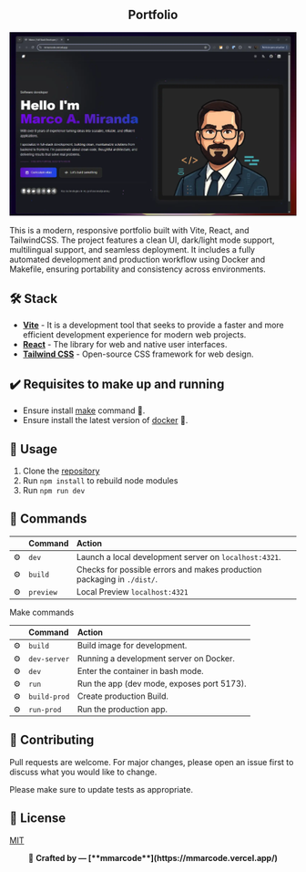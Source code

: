<div align="center">
<h2>
    Portfolio
</h2>
</div>

<img src="docs/portada-min.webp"></img>

This is a modern, responsive portfolio built with Vite, React, and TailwindCSS. The project features a clean UI, dark/light mode support, multilingual support, and seamless deployment. It includes a fully automated development and production workflow using Docker and Makefile, ensuring portability and consistency across environments.

## 🛠️ Stack

- [**Vite**](https://vite.dev/) - It is a development tool that seeks to provide a faster and more efficient development experience for modern web projects.
- [**React**](https://react.dev/) - The library for web and native user interfaces.
- [**Tailwind CSS**](https://tailwindcss.com/) - Open-source CSS framework for web design.

## ✔️ Requisites to make up and running

* Ensure install [make](https://www.gnu.org/software/make/manual/make.html) command 🏰.
* Ensure install the latest version of [docker](https://docs.docker.com/engine/install/) 🚢.

## 🚀 Usage

1. Clone the [repository](https://github.com/mmarcode/curriculum-vitae)
2. Run ```npm install``` to rebuild node modules
3. Run ```npm run dev```

## 🧞 Commands

|     | Command          | Action                                        |
| :-- | :--------------- | :-------------------------------------------- |
| ⚙️  | `dev`           | Launch a local development server on  `localhost:4321`.  |
| ⚙️  | `build`          | Checks for possible errors and makes production packaging in `./dist/`.      |
| ⚙️  | `preview`        | Local Preview `localhost:4321` |

Make commands

|     | Command          | Action                                        |
| :-- | :--------------- | :-------------------------------------------- |
| ⚙️  | `build`          | Build image for development.                 |
| ⚙️  | `dev-server`     | Running a development server on Docker.      |
| ⚙️  | `dev`            | Enter the container in bash mode.            |
| ⚙️  | `run`            | Run the app (dev mode, exposes port 5173).   |
| ⚙️  | `build-prod`     | Create production Build.                     |
| ⚙️  | `run-prod`       | Run the production app.                      |

## 🐙 Contributing

Pull requests are welcome. For major changes, please open an issue first
to discuss what you would like to change.

Please make sure to update tests as appropriate.


## 🔑 License

[MIT](LICENSE.txt)


<div align="center">
  🌵 <strong>Crafted by — [**mmarcode**](https://mmarcode.vercel.app/)</strong>
</div>
